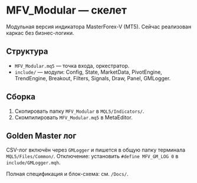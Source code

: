 # MFV_Modular — скелет
Модульная версия индикатора MasterForex-V (MT5). Сейчас реализован каркас без бизнес-логики.

## Структура
- `MFV_Modular.mq5` — точка входа, оркестратор.
- `include/` — модули: Config, State, MarketData, PivotEngine, TrendEngine, Breakout, Filters, Signals, Draw, Panel, GMLogger.

## Сборка
1) Скопировать папку `MFV_Modular` в `MQL5/Indicators/`.
2) Скомпилировать `MFV_Modular.mq5` в MetaEditor.

## Golden Master лог
CSV-лог включён через `GMLogger` и пишется в общую папку терминала `MQL5/Files/Common/`.
Отключение: установить `#define MFV_GM_LOG 0` в `include/GMLogger.mqh`.

Полная спецификация и блок-схема: см. `/Docs/`.


